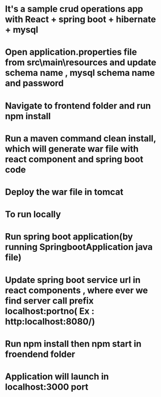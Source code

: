 # It's a sample crud operations app with React + spring boot + hibernate + mysql
# Open application.properties file from src\main\resources and update schema name , mysql schema name and password
# Navigate to frontend folder and run npm install
# Run a maven command clean install, which will generate war file with react component and spring boot code
# Deploy the war file in tomcat

# To run locally
# Run spring boot application(by running SpringbootApplication java file)
# Update spring boot service url in react components , where ever we find server call prefix localhost:portno( Ex : http:localhost:8080/)
# Run npm install then npm start in froendend folder
# Application will launch in localhost:3000 port
